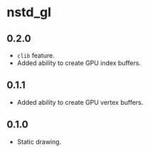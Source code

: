 # nstd_gl
## 0.2.0
- `clib` feature.
- Added ability to create GPU index buffers.
## 0.1.1
- Added ability to create GPU vertex buffers.
## 0.1.0
- Static drawing.
